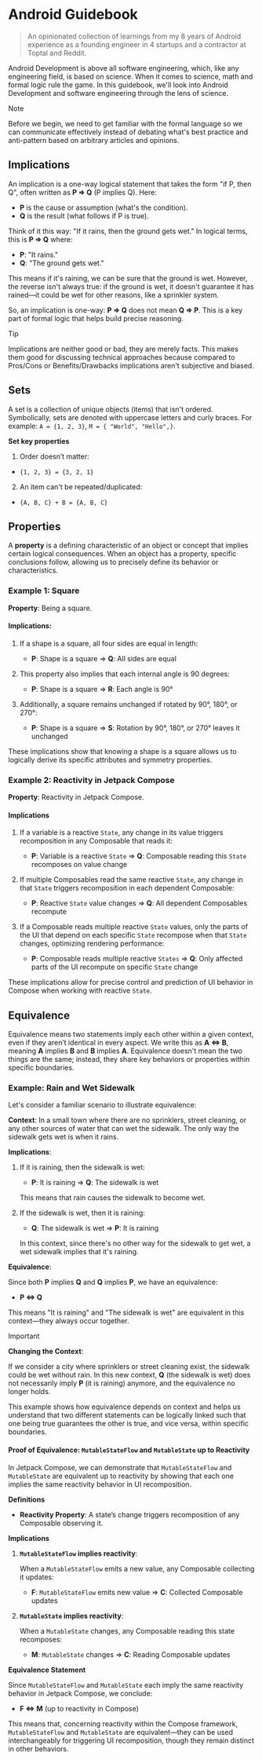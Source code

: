 # Android Guidebook

> An opinionated collection of learnings from my 8 years of Android experience as a founding engineer in 4 startups and a contractor at Toptal and Reddit.

Android Development is above all software engineering, which, like any engineering field, is based on science. When it comes to science, math and formal logic rule the game. In this guidebook, we'll look into Android Development and software engineering through the lens of science.

> [!NOTE]
> Before we begin, we need to get familiar with the formal language so we can communicate effectively instead of debating what's best practice and anti-pattern based on arbitrary articles and opinions.

## Implications

An implication is a one-way logical statement that takes the form "if P, then Q", often written as **P ⇒ Q** (P implies Q). Here:

- **P** is the cause or assumption (what's the condition).
- **Q** is the result (what follows if P is true).

Think of it this way: "If it rains, then the ground gets wet." In logical terms, this is **P ⇒ Q** where:

- **P**: "It rains."
- **Q**: "The ground gets wet."

This means if it's raining, we can be sure that the ground is wet. However, the reverse isn't always true: if the ground is wet, it doesn't guarantee it has rained—it could be wet for other reasons, like a sprinkler system.

So, an implication is one-way: **P ⇒ Q** does not mean **Q ⇒ P**. This is a key part of formal logic that helps build precise reasoning.

> [!TIP]
> Implications are neither good or bad, they are merely facts. This makes them good for discussing technical approaches because compared to Pros/Cons or Benefits/Drawbacks implications aren't subjective and biased.

## Sets

A set is a collection of unique objects (items) that isn't ordered. Symbolically, sets are denoted with uppercase letters and curly braces. For example: `A = {1, 2, 3}`, `M = { "World", "Hello",}`.

**Set key properties**

1. Order doesn’t matter:
- `{1, 2, 3} = {3, 2, 1}`

2. An item can't be repeated/duplicated:
- `{A, B, C} + B = {A, B, C}`

## Properties

A **property** is a defining characteristic of an object or concept that implies certain logical consequences. When an object has a property, specific conclusions follow, allowing us to precisely define its behavior or characteristics.

### Example 1: Square
**Property**: Being a square.

#### Implications:

1. If a shape is a square, all four sides are equal in length:
   - **P**: Shape is a square ⇒ **Q**: All sides are equal

2. This property also implies that each internal angle is 90 degrees:
   - **P**: Shape is a square ⇒ **R**: Each angle is 90°

3. Additionally, a square remains unchanged if rotated by 90°, 180°, or 270°:
   - **P**: Shape is a square ⇒ **S**: Rotation by 90°, 180°, or 270° leaves it unchanged

These implications show that knowing a shape is a square allows us to logically derive its specific attributes and symmetry properties.

### Example 2: Reactivity in Jetpack Compose

**Property**: Reactivity in Jetpack Compose.

#### Implications

1. If a variable is a reactive `State`, any change in its value triggers recomposition in any Composable that reads it:
   - **P**: Variable is a reactive `State` ⇒ **Q**: Composable reading this `State` recomposes on value change

2. If multiple Composables read the same reactive `State`, any change in that `State` triggers recomposition in each dependent Composable:
   - **P**: Reactive `State` value changes ⇒ **Q**: All dependent Composables recompute

3. If a Composable reads multiple reactive `State` values, only the parts of the UI that depend on each specific `State` recompose when that `State` changes, optimizing rendering performance:
   - **P**: Composable reads multiple reactive `States` ⇒ **Q**: Only affected parts of the UI recompute on specific `State` change

These implications allow for precise control and prediction of UI behavior in Compose when working with reactive `State`.

## Equivalence

Equivalence means two statements imply each other within a given context, even if they aren’t identical in every aspect. We write this as **A ⇔ B**, meaning **A** implies **B** and **B** implies **A**. Equivalence doesn't mean the two things are the same; instead, they share key behaviors or properties within specific boundaries.

### Example: Rain and Wet Sidewalk

Let's consider a familiar scenario to illustrate equivalence:

**Context**: In a small town where there are no sprinklers, street cleaning, or any other sources of water that can wet the sidewalk. The only way the sidewalk gets wet is when it rains.

**Implications**:

1. If it is raining, then the sidewalk is wet:

   - **P**: It is raining ⇒ **Q**: The sidewalk is wet

   This means that rain causes the sidewalk to become wet.

2. If the sidewalk is wet, then it is raining:

   - **Q**: The sidewalk is wet ⇒ **P**: It is raining

   In this context, since there's no other way for the sidewalk to get wet, a wet sidewalk implies that it's raining.

**Equivalence**:

Since both **P** implies **Q** and **Q** implies **P**, we have an equivalence:

- **P ⇔ Q**

This means "It is raining" and "The sidewalk is wet" are equivalent in this context—they always occur together.

> [!IMPORTANT]
> **Changing the Context**:
>
> If we consider a city where sprinklers or street cleaning exist, the sidewalk could be wet without rain. In this new context, **Q** (the sidewalk is wet) does not necessarily imply **P** (it is raining) anymore, and the equivalence no longer holds.

This example shows how equivalence depends on context and helps us understand that two different statements can be logically linked such that one being true guarantees the other is true, and vice versa, within specific boundaries.

#### Proof of Equivalence: `MutableStateFlow` and `MutableState` up to Reactivity

In Jetpack Compose, we can demonstrate that `MutableStateFlow` and `MutableState` are equivalent up to reactivity by showing that each one implies the same reactivity behavior in UI recomposition.

**Definitions**

- **Reactivity Property**: A state’s change triggers recomposition of any Composable observing it.

**Implications**

1. **`MutableStateFlow` implies reactivity**:

   When a `MutableStateFlow` emits a new value, any Composable collecting it updates:

   - **F**: `MutableStateFlow` emits new value ⇒ **C**: Collected Composable updates

2. **`MutableState` implies reactivity**:

   When a `MutableState` changes, any Composable reading this state recomposes:

   - **M**: `MutableState` changes ⇒ **C**: Reading Composable updates

**Equivalence Statement**

Since `MutableStateFlow` and `MutableState` each imply the same reactivity behavior in Jetpack Compose, we conclude:

- **F ⇔ M** (up to reactivity in Compose)

This means that, concerning reactivity within the Compose framework, `MutableStateFlow` and `MutableState` are equivalent—they can be used interchangeably for triggering UI recomposition, though they remain distinct in other behaviors.
